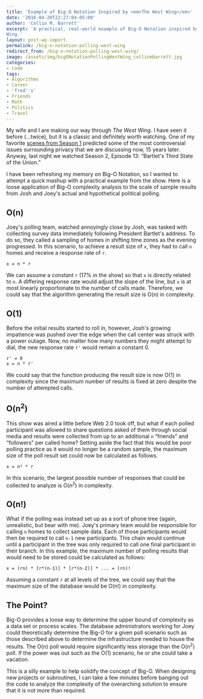 ```yaml
---
title: 'Example of Big-O Notation Inspired by <em>The West Wing</em>'
date: '2016-04-20T22:27:04-05:00'
author: 'Collin M. Barrett'
excerpt: 'A practical, real-world example of Big-O Notation inspired by Joey Lucas and Josh Lyman''s polling in The West
Wing.'
layout: post-wp-import
permalink: /big-o-notation-polling-west-wing
redirect_from: /big-o-notation-polling-west-wing/
image: /assets/img/bigONotationPollingWestWing_collinmbarrett.jpg
categories:
- Code
tags:
- Algorithms
- Career
- 'fred''s'
- Friends
- Math
- Politics
- Travel
---
```


My wife and I are making our way through *The West Wing*. I have seen it before (…twice), but it is a classic and
definitely worth watching. One of my favorite [scenes from Season 1](https://youtu.be/pj4PwyfDNuI) predicted some of the
most controversial issues surrounding privacy that we are discussing now, 15 years later. Anyway, last night we watched
Season 2, Episode 13: “Bartlet's Third State of the Union.”

I have been refreshing my memory on Big-O Notation, so I wanted to attempt a quick mashup with a practical example from
the show. Here is a loose application of Big-O complexity analysis to the scale of sample results from Josh and Joey's
actual and hypothetical political polling.

## O(n)

Joey's polling team, watched annoyingly close by Josh, was tasked with collecting survey data immediately following
President Bartlet's address. To do so, they called a sampling of homes in shifting time zones as the evening progressed.
In this scenario, to achieve a result size of `x`, they had to call `n` homes and receive a response rate of `r`.

```
x = n * r

```

We can assume a constant `r` (17% in the show) so that `x` is directly related to `n`. A differing response rate would
adjust the slope of the line, but `x` is at most linearly proportionate to the number of calls made. Therefore, we could
say that the algorithm generating the result size is O(n) in complexity.

## O(1)

Before the initial results started to roll in, however, Josh's growing impatience was pushed over the edge when the call
center was struck with a power outage. Now, no matter how many numbers they might attempt to dial, the new response rate
`r'` would remain a constant 0.

```
r' = 0
x = n * r'

```

We could say that the function producing the result size is now O(1) in complexity since the maximum number of results
is fixed at zero despite the number of attempted calls.

## O(n<sup>2</sup>)

This show was aired a little before Web 2.0 took off, but what if each polled participant was allowed to share questions
asked of them through social media and results were collected from up to an additional `n` “friends” and “followers” per
called home? Setting aside the fact that this would be poor polling practice as it would no longer be a random sample,
the maximum size of the poll result set could now be calculated as follows.

```
x = n² * r

```

In this scenario, the largest possible number of responses that could be collected to analyze is O(n<sup>2</sup>) in
complexity.

## O(n!)

What if the polling was instead set up as a sort of phone tree (again, unrealistic, but bear with me). Joey's primary
team would be responsible for calling `n` homes to collect sample data. Each of those participants would then be
required to call `n-1` new participants. This chain would continue until a participant in the tree was only required to
call one final participant in their branch. In this example, the maximum number of polling results that would need to be
stored could be calculated as follows:

```
x = (rn) * [r*(n-1)] * [r*(n-2)] * ... = (rn)!

```

Assuming a constant `r` at all levels of the tree, we could say that the maximum size of the database would be O(n!) in
complexity.

## The Point?

Big-O provides a loose way to determine the upper bound of complexity as a data set or process scales. The database
administrators working for Joey could theoretically determine the Big-O for a given poll scenario such as those
described above to determine the infrastructure needed to house the results. The O(n) poll would require significantly
less storage than the O(n<sup>2</sup>) poll. If the power was out such as the O(1) scenario, he or she could take a
vacation.

This is a silly example to help solidify the concept of Big-O. When designing new projects or subroutines, I can take a
few minutes before banging out the code to analyze the complexity of the overarching solution to ensure that it is not
more than required.